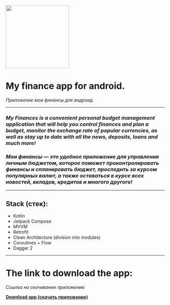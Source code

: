<img src="https://github.com/user-attachments/assets/ab9f2de2-e373-4fec-9c4f-dddb8e186f62" width="200" />

# **My finance app for android.**  
*Приложение мои финансы для андроид.*

---

### ***My Finances is a convenient personal budget management application that will help you control finances and plan a budget, monitor the exchange rate of popular currencies, as well as stay up to date with all the news, deposits, loans and much more!***
### ***Мои финансы — это удобное приложение для управления личным бюджетом, которое поможет проконтролировать финансы и спланировать бюджет, проследить за курсом популярных валют, а также оставаться в курсе всех новостей, вкладов, кредитов и многого другого!***

---

## **Stack (стек):**
- Kotlin
- Jetpack Compose
- MVVM
- Retrofit
- Clean Architecture (division into modules)
- Coroutines + Flow
- Dagger 2

---

# **The link to download the app:**
*Cсылка на скачивание приложения:*


[**Download app (скачать приложение)**](https://www.rustore.ru/catalog/app/com.andef.myfinance)
